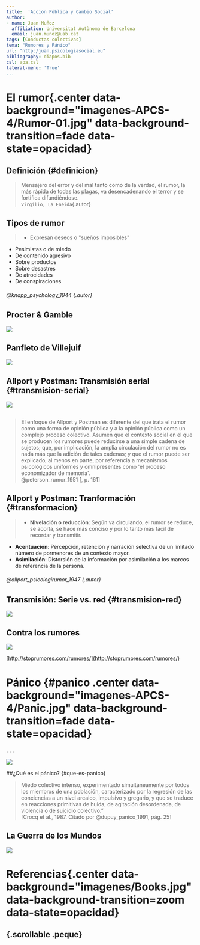 ```yaml
---
title:  'Acción Pública y Cambio Social'
author:
- name: Juan Muñoz
  affiliation: Universitat Autònoma de Barcelona
  email: juan.munoz@uab.cat
tags: [Conductas colectivas]
tema: "Rumores y Pánico"
url: "http:/juan.psicologiasocial.eu"
bibliography: diapos.bib
csl: apa.csl
lateral-menu: 'True'
...
```



# El rumor{.center data-background="imagenes-APCS-4/Rumor-01.jpg" data-background-transition=fade data-state=opacidad}

## Definición {#definicion}

>Mensajero del error y del mal tanto como de la verdad, el rumor, la más rápida de todas las plagas, va desencadenando el terror y se fortifica difundiéndose.\
`Virgilio, La Eneida`{.autor}

<!--
## Ejemplos

![](imagenes-APCS-4/Rumor-whatsap.jpg)

##

![](imagenes-APCS-4/Rumor-telefono.png)
 -->

## Tipos de rumor

>* Expresan deseos o "sueños imposibles"
* Pesimistas o de miedo
* De contenido agresivo
* Sobre productos
* Sobre desastres
* De atrocidades
* De conspiraciones

###### @knapp_psychology_1944 {.autor}

## Procter & Gamble

![](imagenes-APCS-4/ProcterGamble.png)

## Panfleto de Villejuif

![](imagenes-APCS-4/Villejuif.jpg)

## Allport y Postman: Transmisión serial {#transmision-serial}

![](imagenes-APCS-4/AllportPostman.jpg)

##

>El enfoque de Allport y Postman es diferente del que trata el rumor como una forma de opinión pública y a la opinión pública como un complejo proceso colectivo. Asumen que el contexto social en el que se producen los rumores puede reducirse a una simple cadena de sujetos; que, por implicación, la amplia circulación del rumor no es nada más que la adición de tales cadenas; y que el rumor puede ser explicado, al menos en parte, por referencia a mecanismos psicológicos uniformes y omnipresentes como 'el proceso economizador de memoria'.\
@peterson_rumor_1951 [, p. 161]

## Allport y Postman: Tranformación {#transformacion}

>* **Nivelación o reducción**: Según va circulando, el rumor se reduce, se acorta, se hace más conciso y por lo tanto más fácil de recordar y transmitir.
* **Acentuación**: Percepción, retención y narración selectiva de un limitado número de pormenores de un contexto mayor.
* **Asimilación**: Distorsión de la información por asimilación a los marcos de referencia de la persona.

###### @allport_psicologirumor_1947 {.autor}

## Transmisión: Serie vs. red {#transmision-red}

![](imagenes-APCS-4/Rumor-red.png)


## Contra los rumores

![](imagenes-APCS-4/StopRumores.png)

[http://stoprumores.com/rumores/](http://stoprumores.com/rumores/)

# Pánico {#panico .center data-background="imagenes-APCS-4/Panic.jpg" data-background-transition=fade data-state=opacidad}

. . .

![](imagenes-APCS-4/Titanic.jpg)


##¿Qué es el pánico? {#que-es-panico}

>Miedo colectivo intenso, experimentado simultáneamente por todos los miembros de una población, caracterizado por la regresión de las conciencias a un nivel arcaico, impulsivo y gregario, y que se traduce en reacciones primitivas de huida, de agitación desordenada, de violencia o de suicidio colectivo.”\
[Crocq et al., 1987. Citado por @dupuy_panico_1991, pág. 25]

## La Guerra de los Mundos

![](imagenes-APCS-4/WarOfWorlds.jpg)

# Referencias{.center data-background="imagenes/Books.jpg" data-background-transition=zoom data-state=opacidad}

## {.scrollable .peque}
